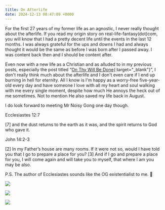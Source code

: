 ```yaml
---
title: On Afterlife
date: 2024-12-13 08:47:09 +0000
---
```


For the first 27 years of my former life as an agnostic, I never really thought about the afterlife. If you read my origin story on real-life-fantasy(dot)com, you will know that I had a pretty decent life until the events in the last 12 months. I was always grateful for the ups and downs I had and always thought it would be the same as before I was born after I passed away. I was content back then and I should be content after.

Even now with a new life as a Christian and as alluded to in my previous posts, especially the post titled “[On Thy Will Be Done](../on-thy-will-be-done/){:target="_blank"}”, I don't really think much about the afterlife and I don't even care if I end up burning in hell for eternity. All I know is I'm happy as a worry-free five-year-old every day and have someone I love with all my heart and soul walking with me every single moment, despite how much He annoys the heck out of me sometimes. Not to mention He also saved my life back in August.

I do look forward to meeting Mr Noisy Gong one day though.

Ecclesiastes 12:7

[7] and the dust returns to the earth as it was, and the spirit returns to God who gave it.

John 14:2-3

[2] In my Father’s house are many rooms. If it were not so, would I have told you that I go to prepare a place for you? [3] And if I go and prepare a place for you, I will come again and will take you to myself, that where I am you may be also.

P.S. The author of Ecclesiastes sounds like the OG existentialist to me. 🤔

![](/ecfc48c62082f31a1ccbbd5da2c2da01.jpeg)

![](/5fa4807fdddd126c29919d8400308760.jpeg)

![](/d1f44700f5dc8913d1356726c3dbaafa.jpeg)

